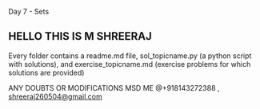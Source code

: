 Day 7 - Sets

## HELLO THIS IS M SHREERAJ 

 Every folder contains a readme.md file, sol_topicname.py (a python script with solutions),
  and exercise_topicname.md (exercise problems for which solutions are provided)
  
ANY DOUBTS OR MODIFICATIONS MSD ME @+918143272388 , shreeraj260504@gmail.com
